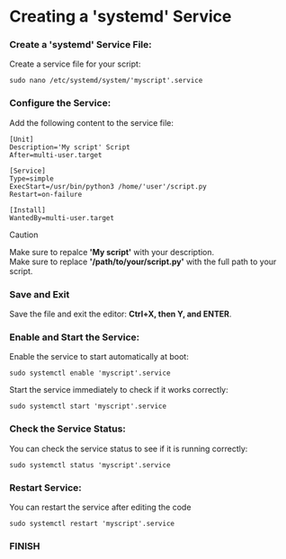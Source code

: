 # Creating a **'systemd'** Service

### Create a **'systemd'** Service File:
Create a service file for your script:
```
sudo nano /etc/systemd/system/'myscript'.service
```

### Configure the Service:
Add the following content to the service file:
```
[Unit]
Description='My script' Script
After=multi-user.target

[Service]
Type=simple
ExecStart=/usr/bin/python3 /home/'user'/script.py
Restart=on-failure

[Install]
WantedBy=multi-user.target
```
> [!CAUTION]
> Make sure to repalce **'My script'** with your description.<br>
> Make sure to replace **'/path/to/your/script.py'** with the full path to your script.<br>

### Save and Exit
Save the file and exit the editor: **Ctrl+X, then Y, and ENTER**.

### Enable and Start the Service:
Enable the service to start automatically at boot:
```
sudo systemctl enable 'myscript'.service
```
Start the service immediately to check if it works correctly:
```
sudo systemctl start 'myscript'.service
```

### Check the Service Status:
You can check the service status to see if it is running correctly:
```
sudo systemctl status 'myscript'.service
```

### Restart Service:
You can restart the service after editing the code
```
sudo systemctl restart 'myscript'.service
```

### FINISH
